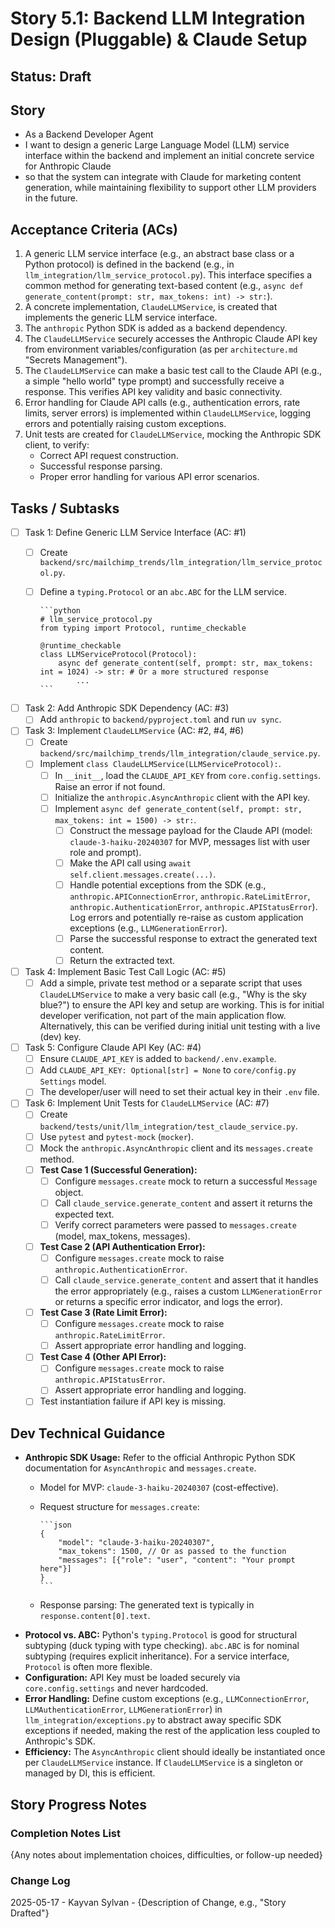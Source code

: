 # Story 5.1: Backend LLM Integration Design (Pluggable) & Claude Setup

## Status: Draft

## Story

- As a Backend Developer Agent
- I want to design a generic Large Language Model (LLM) service interface within the backend and implement an initial concrete service for Anthropic Claude
- so that the system can integrate with Claude for marketing content generation, while maintaining flexibility to support other LLM providers in the future.

## Acceptance Criteria (ACs)

1. A generic LLM service interface (e.g., an abstract base class or a Python protocol) is defined in the backend (e.g., in `llm_integration/llm_service_protocol.py`). This interface specifies a common method for generating text-based content (e.g., `async def generate_content(prompt: str, max_tokens: int) -> str:`).
2. A concrete implementation, `ClaudeLLMService`, is created that implements the generic LLM service interface.
3. The `anthropic` Python SDK is added as a backend dependency.
4. The `ClaudeLLMService` securely accesses the Anthropic Claude API key from environment variables/configuration (as per `architecture.md` "Secrets Management").
5. The `ClaudeLLMService` can make a basic test call to the Claude API (e.g., a simple "hello world" type prompt) and successfully receive a response. This verifies API key validity and basic connectivity.
6. Error handling for Claude API calls (e.g., authentication errors, rate limits, server errors) is implemented within `ClaudeLLMService`, logging errors and potentially raising custom exceptions.
7. Unit tests are created for `ClaudeLLMService`, mocking the Anthropic SDK client, to verify:
    - Correct API request construction.
    - Successful response parsing.
    - Proper error handling for various API error scenarios.

## Tasks / Subtasks

- [ ] Task 1: Define Generic LLM Service Interface (AC: #1)
  - [ ] Create `backend/src/mailchimp_trends/llm_integration/llm_service_protocol.py`.
  - [ ] Define a `typing.Protocol` or an `abc.ABC` for the LLM service.

        ```python
        # llm_service_protocol.py
        from typing import Protocol, runtime_checkable

        @runtime_checkable
        class LLMServiceProtocol(Protocol):
            async def generate_content(self, prompt: str, max_tokens: int = 1024) -> str: # Or a more structured response
                ...
        ```

- [ ] Task 2: Add Anthropic SDK Dependency (AC: #3)
  - [ ] Add `anthropic` to `backend/pyproject.toml` and run `uv sync`.
- [ ] Task 3: Implement `ClaudeLLMService` (AC: #2, #4, #6)
  - [ ] Create `backend/src/mailchimp_trends/llm_integration/claude_service.py`.
  - [ ] Implement `class ClaudeLLMService(LLMServiceProtocol):`.
    - [ ] In `__init__`, load the `CLAUDE_API_KEY` from `core.config.settings`. Raise an error if not found.
    - [ ] Initialize the `anthropic.AsyncAnthropic` client with the API key.
    - [ ] Implement `async def generate_content(self, prompt: str, max_tokens: int = 1500) -> str:`.
      - [ ] Construct the message payload for the Claude API (model: `claude-3-haiku-20240307` for MVP, messages list with user role and prompt).
      - [ ] Make the API call using `await self.client.messages.create(...)`.
      - [ ] Handle potential exceptions from the SDK (e.g., `anthropic.APIConnectionError`, `anthropic.RateLimitError`, `anthropic.AuthenticationError`, `anthropic.APIStatusError`). Log errors and potentially re-raise as custom application exceptions (e.g., `LLMGenerationError`).
      - [ ] Parse the successful response to extract the generated text content.
      - [ ] Return the extracted text.
- [ ] Task 4: Implement Basic Test Call Logic (AC: #5)
  - [ ] Add a simple, private test method or a separate script that uses `ClaudeLLMService` to make a very basic call (e.g., "Why is the sky blue?") to ensure the API key and setup are working. This is for initial developer verification, not part of the main application flow. Alternatively, this can be verified during initial unit testing with a live (dev) key.
- [ ] Task 5: Configure Claude API Key (AC: #4)
  - [ ] Ensure `CLAUDE_API_KEY` is added to `backend/.env.example`.
  - [ ] Add `CLAUDE_API_KEY: Optional[str] = None` to `core/config.py Settings` model.
  - [ ] The developer/user will need to set their actual key in their `.env` file.
- [ ] Task 6: Implement Unit Tests for `ClaudeLLMService` (AC: #7)
  - [ ] Create `backend/tests/unit/llm_integration/test_claude_service.py`.
  - [ ] Use `pytest` and `pytest-mock` (`mocker`).
  - [ ] Mock the `anthropic.AsyncAnthropic` client and its `messages.create` method.
  - [ ] **Test Case 1 (Successful Generation):**
    - [ ] Configure `messages.create` mock to return a successful `Message` object.
    - [ ] Call `claude_service.generate_content` and assert it returns the expected text.
    - [ ] Verify correct parameters were passed to `messages.create` (model, max_tokens, messages).
  - [ ] **Test Case 2 (API Authentication Error):**
    - [ ] Configure `messages.create` mock to raise `anthropic.AuthenticationError`.
    - [ ] Call `claude_service.generate_content` and assert that it handles the error appropriately (e.g., raises a custom `LLMGenerationError` or returns a specific error indicator, and logs the error).
  - [ ] **Test Case 3 (Rate Limit Error):**
    - [ ] Configure `messages.create` mock to raise `anthropic.RateLimitError`.
    - [ ] Assert appropriate error handling and logging.
  - [ ] **Test Case 4 (Other API Error):**
    - [ ] Configure `messages.create` mock to raise `anthropic.APIStatusError`.
    - [ ] Assert appropriate error handling and logging.
  - [ ] Test instantiation failure if API key is missing.

## Dev Technical Guidance

- **Anthropic SDK Usage:** Refer to the official Anthropic Python SDK documentation for `AsyncAnthropic` and `messages.create`.
  - Model for MVP: `claude-3-haiku-20240307` (cost-effective).
  - Request structure for `messages.create`:

        ```json
        {
            "model": "claude-3-haiku-20240307",
            "max_tokens": 1500, // Or as passed to the function
            "messages": [{"role": "user", "content": "Your prompt here"}]
        }
        ```

  - Response parsing: The generated text is typically in `response.content[0].text`.
- **Protocol vs. ABC:** Python's `typing.Protocol` is good for structural subtyping (duck typing with type checking). `abc.ABC` is for nominal subtyping (requires explicit inheritance). For a service interface, `Protocol` is often more flexible.
- **Configuration:** API Key must be loaded securely via `core.config.settings` and never hardcoded.
- **Error Handling:** Define custom exceptions (e.g., `LLMConnectionError`, `LLMAuthenticationError`, `LLMGenerationError`) in `llm_integration/exceptions.py` to abstract away specific SDK exceptions if needed, making the rest of the application less coupled to Anthropic's SDK.
- **Efficiency:** The `AsyncAnthropic` client should ideally be instantiated once per `ClaudeLLMService` instance. If `ClaudeLLMService` is a singleton or managed by DI, this is efficient.

## Story Progress Notes

### Completion Notes List

{Any notes about implementation choices, difficulties, or follow-up needed}

### Change Log

2025-05-17 - Kayvan Sylvan - {Description of Change, e.g., "Story Drafted"}
